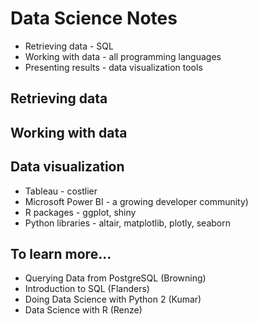 # Data Science Notes

- Retrieving data - SQL
- Working with data - all programming languages
- Presenting results - data visualization tools

## Retrieving data

## Working with data

## Data visualization

- Tableau - costlier
- Microsoft Power BI - a growing developer community)
- R packages - ggplot, shiny
- Python libraries - altair, matplotlib, plotly, seaborn

## To learn more...

- Querying Data from PostgreSQL (Browning)
- Introduction to SQL (Flanders)
- Doing Data Science with Python 2 (Kumar)
- Data Science with R (Renze)
